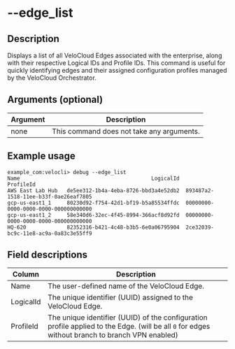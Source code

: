 #	--edge_list

##	Description
Displays a list of all VeloCloud Edges associated with the enterprise, along with their respective Logical IDs and Profile IDs. This command is useful for quickly identifying edges and their assigned configuration profiles managed by the VeloCloud Orchestrator.

##  Arguments (optional)
| Argument | Description |
|---|---|
| none | This command does not take any arguments. |

##  Example usage
```
example_com:velocli> debug --edge_list
Name                                          LogicalId                             ProfileId
AWS East Lab Hub   de5ee312-1b4a-4eba-8726-bbd3a4e52db2  893487a2-1518-11ee-b33f-0ae26eaf7805
gcp-us-east1_1     80230d92-f754-42d1-bf19-b5a85534ffdc  00000000-0000-0000-0000-000000000000
gcp-us-east1_2     58e340d6-32ec-4f45-8994-366acf8d92fd  00000000-0000-0000-0000-000000000000
HQ-620             82352316-b421-4c48-b3b5-6e0a06795904  2ce32039-bc9c-11e8-ac9a-0a83c3e55ff9
```

##  Field descriptions
| Column    | Description                                                                 |
|-----------|-----------------------------------------------------------------------------|
| Name      | The user-defined name of the VeloCloud Edge.                                |
| LogicalId | The unique identifier (UUID) assigned to the VeloCloud Edge.                |
| ProfileId | The unique identifier (UUID) of the configuration profile applied to the Edge. (will be all `0` for edges without branch to branch VPN enabled)|
